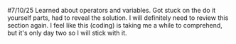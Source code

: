 #7/10/25
 Learned about operators and variables. Got stuck on the do it yourself parts, had to reveal the solution. I will definitely need to review this section again. I feel like this (coding) is taking me a while to comprehend, but it's only day two so I will stick with it.


